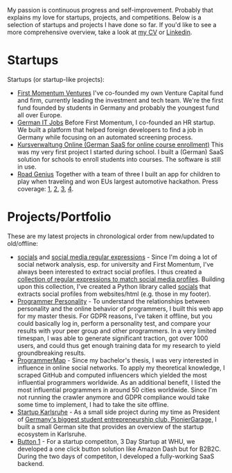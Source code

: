 <!--
.. title: Founder, Maker, Builder: Startups and Portfolio
.. slug: founder
.. date: 2020-02-25 11:03:11 UTC+01:00
.. tags: 
.. category: 
.. link: 
.. description: 
.. type: text
-->

My passion is continuous progress and self-improvement. Probably that explains my love for startups, projects, and competitions.
Below is a selection of startups and projects I have done so far.
If you'd like to see a more comprehensive overview,
take a look at [my CV](https://github.com/lorey/resume) or [Linkedin](https://www.linkedin.com/in/karllorey).

# Startups
Startups (or startup-like projects):

- [First Momentum Ventures](http://firstmomentum.vc)
  I've co-founded my own Venture Capital fund and firm, currently leading the investment and tech team. We're the first fund founded by students in Germany and probably the youngest fund all over Europe.
- [German IT Jobs](http://germanitjobs.com)
  Before First Momentum, I co-founded an HR startup. We built a platform that helped foreign developers to find a job in Germany while focusing on an automated screening process.
- [Kursverwaltung Online (German SaaS for online course enrollment)](http://kursverwaltungonline.de)
  This was my very first project I started during school. I built a (German) SaaS solution for schools to enroll students into courses. The software is still in use.
- [Road Genius](http://roadgenius.de)
  Together with a team of three I built an app for children to play when traveling and won EUs largest automotive hackathon.
  Press coverage: [1](https://www.cebit.de/en/news-trends/news/vw-hackathon-the-winner-is--1592),
  [2](http://www.automotiveit.eu/vw-hackathon-road-genius-triumphieren/news/id-0049270),
  [3](https://www.computerwoche.de/a/die-gewinner-des-vw-programmierwettbewerbs,3096127),
  [4](https://www.youtube.com/watch?v=1YpsJsB6Hwg).

# Projects/Portfolio
These are my latest projects in chronological order from new/updated to old/offline:

- [socials](https://github.com/lorey/socials) and [social media regular expressions](https://github.com/lorey/social-media-profiles-regexs) -
  Since I'm doing a lot of social network analysis, esp. for university and First Momentum, I've always been interested to extract social profiles.
  I thus created a [collection of regular expressions to match social media profiles](https://github.com/lorey/social-media-profiles-regexs).
  Building upon this collection, I've created a Python library called [socials](https://github.com/lorey/socials) that extracts social profiles from websites/html (e.g. those in my footer).
- [Programmer Personality](https://programmerpersonality.com) -
  To understand the relationships between personality and the online behavior of programmers, I built this web app for my master thesis.
  For GDPR reasons, I've taken it offline, but you could basically log in, perform a personality test, and compare your results with your peer group and other programmers.
  In a very limited timespan, I was able to generate significant traction, got over 1000 users, and could thus get enough training data for my research to yield groundbreaking results.
- [ProgrammerMap](http://programmermap.com) -
  Since my bachelor's thesis, I was very interested in influence in online social networks.
  To apply my theoretical knowledge, I scraped GitHub and computed influencers which yielded the most influential programmers worldwide.
  As an additional benefit, I listed the most influential programmers in around 50 cities worldwide.
  Since I'm not running the crawler anymore and GDPR compliance would take some time to implement, I had to take the site offline.
- [Startup Karlsruhe](http://startup-karlsruhe.de) -
  As a small side project during my time as President of [Germany's biggest student entrepreneurship club, PionierGarage,](https://pioniergarage.de)
  I built a small German site that provides an overview of the startup ecosystem in Karlsruhe.
- [Button 1](http://button1.de) -
  For a startup competiton, 3 Day Startup at WHU, we developed a one click button solution like Amazon Dash but for B2B2C.
  During the two days of competiton, I developed a fully-working SaaS backend.